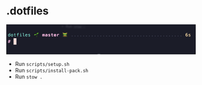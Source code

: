 # .dotfiles

![represent](screenshot-2024.png)

- Run `scripts/setup.sh`
- Run `scripts/install-pack.sh`
- Run `stow .`
